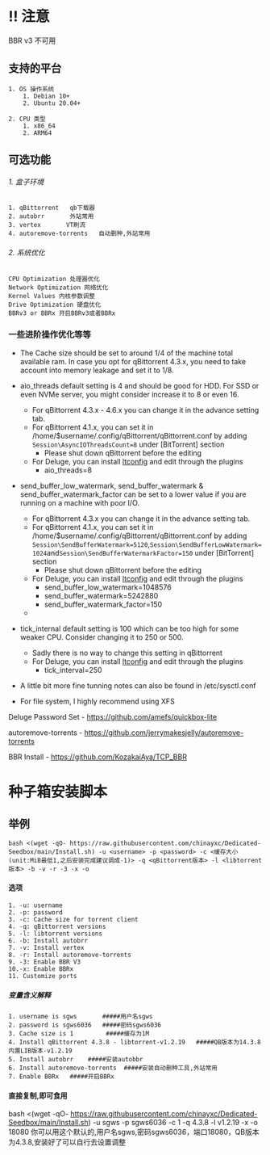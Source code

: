 # !! 注意
BBR v3 不可用
## 支持的平台
	1. OS 操作系统
		1. Debian 10+
		2. Ubuntu 20.04+
	
	2. CPU 类型
		1. x86_64
		2. ARM64
## 可选功能
###### 1. 盒子环境
	1. qBittorrent   qb下载器
	2. autobrr       外站常用
	3. vertex       VT刷流
	4. autoremove-torrents   自动删种,外站常用

###### 2. 系统优化
	CPU Optimization 处理器优化
	Network Optimization 网络优化
	Kernel Values 内核参数调整
	Drive Optimization 硬盘优化
	BBRv3 or BBRx 开启BBRv3或者BBRx
 ### 一些进阶操作优化等等
- The Cache size should be set to around 1/4 of the machine total available ram. In case you opt for qBittorrent 4.3.x, you need to take account into memory leakage and set it to 1/8. 

- aio_threads default setting is 4 and should be good for HDD. For SSD or even NVMe server, you might consider increase it to 8 or even 16. 
	- For qBittorrent 4.3.x - 4.6.x you can change it in the advance setting tab. 
	- For qBittorrent 4.1.x, you can set it in /home/$username/.config/qBittorrent/qBittorrent.conf by adding `Session\AsyncIOThreadsCount=8` under [BitTorrent] section
		- Please shut down qBittorrent before the editing
	- For Deluge, you can install [ltconfig](https://github.com/ratanakvlun/deluge-ltconfig/releases/tag/v0.3.1) and edit through the plugins
		- aio_threads=8

- send_buffer_low_watermark, send_buffer_watermark & send_buffer_watermark_factor can be set to a lower value if you are running on a machine with poor I/O.
	- For qBittorrent 4.3.x you can change it in the advance setting tab. 
	- For qBittorrent 4.1.x, you can set it in /home/$username/.config/qBittorrent/qBittorrent.conf by adding `Session\SendBufferWatermark=5120`,`Session\SendBufferLowWatermark=1024`and`Session\SendBufferWatermarkFactor=150` under [BitTorrent] section
		- Please shut down qBittorrent before the editing
	- For Deluge, you can install [ltconfig](https://github.com/ratanakvlun/deluge-ltconfig/releases/tag/v0.3.1) and edit through the plugins
		- send_buffer_low_watermark=1048576
		- send_buffer_watermark=5242880
		- send_buffer_watermark_factor=150
  - 
- tick_internal default setting is 100 which can be too high for some weaker CPU. Consider changing it to 250 or 500.
	- Sadly there is no way to change this setting in qBittorrent
	- For Deluge, you can install [ltconfig](https://github.com/ratanakvlun/deluge-ltconfig/releases/tag/v0.3.1) and edit through the plugins
		- tick_interval=250
- A little bit more fine tunning notes can also be found in /etc/sysctl.conf

- For file system, I highly recommend using XFS 

Deluge Password Set - https://github.com/amefs/quickbox-lite

autoremove-torrents - https://github.com/jerrymakesjelly/autoremove-torrents

BBR Install - https://github.com/KozakaiAya/TCP_BBR

# 种子箱安装脚本
## 举例
`bash <(wget -qO- https://raw.githubusercontent.com/chinayxc/Dedicated-Seedbox/main/Install.sh) -u <username> -p <password> -c <缓存大小(unit:MiB最低1,之后安装完成建议调成-1)> -q <qBittorrent版本> -l <libtorrent版本> -b -v -r -3 -x -o`
#### 选项
	1. -u: username
	2. -p: password
	3. -c: Cache size for torrent client
	4. -q: qBittorrent versions
	5. -l: libtorrent versions
	6. -b: Install autobrr    
	7. -v: Install vertex     
	8. -r: Install autoremove-torrents  
	9. -3: Enable BBR V3    
	10.-x: Enable BBRx      
	11. Customize ports     
##### 变量含义解释
	1. username is sgws       #####用户名sgws
	2. password is sgws6036   #####密码sgws6036
	3. Cache size is 1         #####缓存为1M
	4. Install qBittorrent 4.3.8 - libtorrent-v1.2.19   #####QB版本为14.3.8 内置LIB版本-v1.2.19 
	5. Install autobrr    #####安装autobbr
	6. Install autoremove-torrents  #####安装自动删种工具,外站常用
	7. Enable BBRx   #####开启BBRx
 #### 直接复制,即可食用
 bash <(wget -qO- https://raw.githubusercontent.com/chinayxc/Dedicated-Seedbox/main/Install.sh) -u sgws -p sgws6036 -c 1 -q 4.3.8 -l v1.2.19 -x -o 18080
       你可以用这个默认的,用户名sgws,密码sgws6036，端口18080，QB版本为4.3.8,安装好了可以自行去设置调整
